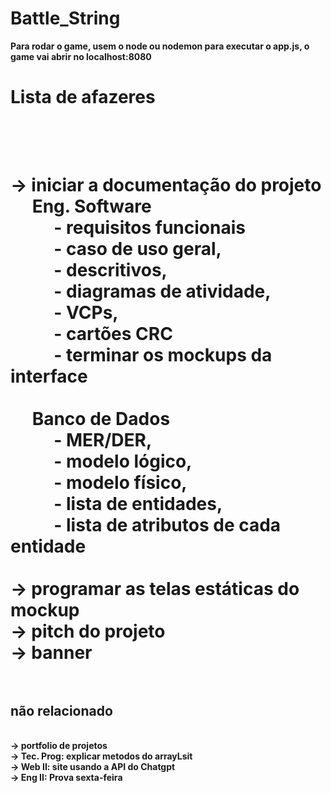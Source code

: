 # Battle_String

<b> Para rodar o game, usem o node ou nodemon para executar o app.js, o game vai abrir no localhost:8080 </b>

<h1> <b>Lista de afazeres </b> <h1> <br> 
<br>
-> iniciar a documentação do projeto <br>
 &emsp; <b> Eng. Software </b> <br>
      &emsp; &emsp; - requisitos funcionais <br>
      &emsp; &emsp; - caso de uso geral, <br>
      &emsp; &emsp; - descritivos, <br>
      &emsp; &emsp; - diagramas de atividade, <br>
      &emsp; &emsp; - VCPs, <br>
      &emsp; &emsp; - cartões CRC <br>
      &emsp; &emsp; - terminar os mockups da interface <br>
  <br>
   &emsp; <b> Banco de Dados </b> <br>
     &emsp;  &emsp; - MER/DER, <br>
     &emsp;  &emsp; - modelo lógico, <br>
     &emsp;  &emsp; - modelo físico, <br>
     &emsp;  &emsp; - lista de entidades, <br>
     &emsp;  &emsp; - lista de atributos de cada entidade<br>
   <br>
-> programar as telas estáticas do mockup <br>
-> pitch do projeto <br>
-> banner <br>
<br>
<h2><b> não relacionado <b></h2> <br>
-> portfolio de projetos <br>
-> Tec. Prog:  explicar metodos do arrayLsit <br>
-> Web II:     site usando a API do Chatgpt <br>
-> Eng II:     Prova sexta-feira <br>
    
